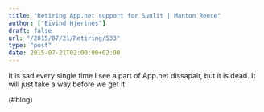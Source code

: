 ```yaml
---
title: "Retiring App.net support for Sunlit | Manton Reece"
author: ["Eivind Hjertnes"]
draft: false
url: "/2015/07/21/Retiring/533"
type: "post"
date: 2015-07-21T02:00:00+02:00
---
```


It is sad every single time I see a part of App.net dissapair, but it is
dead. It will just take a way before we get it.

(#blog)
